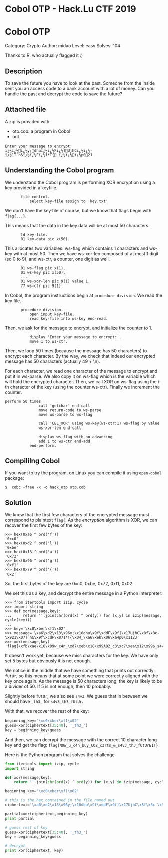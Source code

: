# Cobol OTP - Hack.Lu CTF 2019


# Cobol OTP

Category: Crypto
Author: midao
Level: easy
Solves: 104

Thanks to R. who actually flagged it :)

## Description

To save the future you have to look at the past. Someone from the inside sent you an access code to a bank account with a lot of money. Can you handle the past and decrypt the code to save the future?

## Attached file

A zip is provided with:

- otp.cob: a program in Cobol
- out

```
Enter your message to encrypt:
ï¿½ï¿½ï¿½y;dhuï¿½ï¿½Fï¿½]UjhCï¿½ï¿½-ï¿½1T`h&ï¿½ï¿½Fï¿½1*T{_ï¿½ï¿½ï¿½p02J
```


## Understanding the Cobol program

We understand the Cobol program is performing XOR encryption using a key provided in a keyfille.

```cobol
       file-control.
           select key-file assign to 'key.txt'
```

We don't have the key file of course, but we know that flags begin with `flag{...}`.

This means that the data in the key data will be at most 50 characters.
```
       fd key-file.
       01 key-data pic x(50).
```

This allocates two variables: ws-flag which contains 1 characters and ws-key with at most 50. Then we have ws-xor-len composed of at most 1 digit (so 0 to 9), and ws-ctr, a counter, one digit as well.

```
       01 ws-flag pic x(1).
       01 ws-key pic x(50).
       ...
       01 ws-xor-len pic 9(1) value 1.
       77 ws-ctr pic 9(1).

```

In Cobol, the program instructions begin at `procedure division`.
We read the key file.

```
       procedure division.
           open input key-file.
           read key-file into ws-key end-read.
```

Then, we ask for the message to encrypt, and initialize the counter to 1.

```
           display 'Enter your message to encrypt:'.
           move 1 to ws-ctr.
```

Then, we loop 50 times (because the message has 50 characters) to encrypt each character.
By the way, we check that indeed our encrypted message has 50 characters (actually 49 + \n).

For each character, we read one character of the message to encrypt and put it in ws-parse.
We also copy it on ws-flag which is the variable which will hold the encrypted character.
Then, we call XOR on ws-flag using the i-th character of the key (using the counter ws-ctr).
Finally we increment the counter.

```
perform 50 times
               call 'getchar' end-call
               move return-code to ws-parse
               move ws-parse to ws-flag

               call 'CBL_XOR' using ws-key(ws-ctr:1) ws-flag by value
               ws-xor-len end-call

               display ws-flag with no advancing
               add 1 to ws-ctr end-add
           end-perform.
```

## Compililng Cobol

If you want to try the program, on Linux you can compile it using `open-cobol` package:

```
$  cobc -free -x -o hack_otp otp.cob
```
 
## Solution

We know that the first few characters of the encrypted message must correspond to plaintext `flag{`. As the *encryption* algorithm is XOR, we can recover the first few bytes of the key:

```
>>> hex(0xa6 ^ ord('f'))
'0xc0'
>>> hex(0xd2 ^ ord('l'))
'0xbe'
>>> hex(0x13 ^ ord('a'))
'0x72'
>>> hex(0x96 ^ ord('g'))
'0xf1'
>>> hex(0x79 ^ ord('{'))
'0x2'
```

So, the first bytes of the key are 0xc0, 0xbe, 0x72, 0xf1, 0x02.

We set this as a key, and decrypt the entire message in a Python interpreter:

```
>>> from itertools import izip, cycle
>>> import string
>>> def xor(message,key):
...     return ''.join(chr(ord(x) ^ ord(y)) for (x,y) in izip(message, cycle(key)))
... 
>>> key='\xc0\xber\xf1\x02'
>>> message='\xa6\xd2\x13\x96y;\x10dhu\x9f\xddF\x9f]\x17UjhC\x8f\x8c-\x921\x07T`h&\x9f\xcdF\x871*T{\x04_\xa6\xeb\x06\xa4p0\x112J'
>>> xor(message,key)
'flag{\xfb\xae\x16\x99w_c4n_\xd7\xeb\x18\x99AO2_c3\xc7\xea\x12\x99$_s4v3\xea\xea\t\xf5]fUtUr\xf0\xaf@\xbb'
```

It doesn't work yet, because we miss characters for the key. We have only set 5 bytes but obviously it is not enough.

We notice in the middle that we have something that prints out correctly: `fUtUr`, so this means that at some point we were correctly aligned with the key once again. As the message is 50 characters long, the key is likely to be a divider of 50. If 5 is not enough, then 10 probably.

Slightly before `fUtUr`, we also see `s4v3`. We guess that in between we should have `_th3_` for `s4v3_th3_fUtUr`.

With that, we recover the rest of the key:

```python
beginning_key='\xc0\xber\xf1\x02'
guess=xor(ciphertext[35:40], '_th3_')
key = beginning_key+guess
```

And then, we can decrypt the message with the correct 10 character long key and get the flag: `flag{N0w_u_c4n_buy_CO2_c3rts_&_s4v3_th3_fUtUrE1!}`

Here is the Python program that solves the challenge

```python
from itertools import izip, cycle
import string

def xor(message,key):
    return ''.join(chr(ord(x) ^ ord(y)) for (x,y) in izip(message, cycle(key)))

beginning_key='\xc0\xber\xf1\x02'

# this is the hex contained in the file named out
ciphertext='\xa6\xd2\x13\x96y;\x10dhu\x9f\xddF\x9f]\x17UjhC\x8f\x8c-\x921\x07T`h&\x9f\xcdF\x871*T{\x04_\xa6\xeb\x06\xa4p0\x112J'

partial=xor(ciphertext,beginning_key)
print partial

# guess rest of key
guess=xor(ciphertext[35:40], '_th3_')
key = beginning_key+guess

# decrypt
print xor(ciphertext, key)
```




